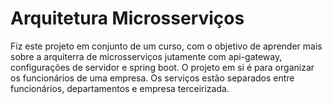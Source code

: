 <h1>Arquitetura Microsserviços</h1>
<p>Fiz este projeto em conjunto de um curso, com o objetivo de aprender mais sobre a arquiterra de microsserviços jutamente com
  api-gateway, configurações de servidor e spring boot. O projeto em si é para organizar os funcionários de uma empresa.
  Os serviços estão separados entre funcionários, departamentos e empresa terceirizada.</p>
  
